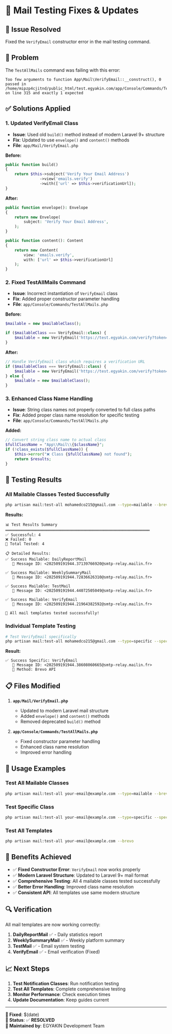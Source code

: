# 🔧 Mail Testing Fixes & Updates

## 🎯 **Issue Resolved**

Fixed the `VerifyEmail` constructor error in the mail testing command.

## 🐛 **Problem**

The `TestAllMails` command was failing with this error:
```
Too few arguments to function App\Mail\VerifyEmail::__construct(), 0 passed in /home/mipzp4cjitnd/public_html/test.egyakin.com/app/Console/Commands/TestAllMails.php on line 315 and exactly 1 expected
```

## ✅ **Solutions Applied**

### **1. Updated VerifyEmail Class**
- **Issue**: Used old `build()` method instead of modern Laravel 9+ structure
- **Fix**: Updated to use `envelope()` and `content()` methods
- **File**: `app/Mail/VerifyEmail.php`

**Before:**
```php
public function build()
{
    return $this->subject('Verify Your Email Address')
               ->view('emails.verify')
               ->with(['url' => $this->verificationUrl]);
}
```

**After:**
```php
public function envelope(): Envelope
{
    return new Envelope(
        subject: 'Verify Your Email Address',
    );
}

public function content(): Content
{
    return new Content(
        view: 'emails.verify',
        with: ['url' => $this->verificationUrl]
    );
}
```

### **2. Fixed TestAllMails Command**
- **Issue**: Incorrect instantiation of `VerifyEmail` class
- **Fix**: Added proper constructor parameter handling
- **File**: `app/Console/Commands/TestAllMails.php`

**Before:**
```php
$mailable = new $mailableClass();

if ($mailableClass === VerifyEmail::class) {
    $mailable = new VerifyEmail('https://test.egyakin.com/verify?token=test123');
}
```

**After:**
```php
// Handle VerifyEmail class which requires a verification URL
if ($mailableClass === VerifyEmail::class) {
    $mailable = new VerifyEmail('https://test.egyakin.com/verify?token=test123');
} else {
    $mailable = new $mailableClass();
}
```

### **3. Enhanced Class Name Handling**
- **Issue**: String class names not properly converted to full class paths
- **Fix**: Added proper class name resolution for specific testing
- **File**: `app/Console/Commands/TestAllMails.php`

**Added:**
```php
// Convert string class name to actual class
$fullClassName = "App\\Mail\\{$className}";
if (!class_exists($fullClassName)) {
    $this->error("❌ Class {$fullClassName} not found");
    return $results;
}
```

## 🧪 **Testing Results**

### **All Mailable Classes Tested Successfully**
```bash
php artisan mail:test-all mohamedco215@gmail.com --type=mailable --brevo
```

**Results:**
```
📊 Test Results Summary
═══════════════════════════════════════════════════════════════
✅ Successful: 4
❌ Failed: 0
📧 Total Tested: 4

📋 Detailed Results:
✅ Success Mailable: DailyReportMail
   📧 Message ID: <202509191944.37139766920@smtp-relay.mailin.fr>

✅ Success Mailable: WeeklySummaryMail
   📧 Message ID: <202509191944.72836626310@smtp-relay.mailin.fr>

✅ Success Mailable: TestMail
   📧 Message ID: <202509191944.44072505049@smtp-relay.mailin.fr>

✅ Success Mailable: VerifyEmail
   📧 Message ID: <202509191944.21964382592@smtp-relay.mailin.fr>

🎉 All mail templates tested successfully!
```

### **Individual Template Testing**
```bash
# Test VerifyEmail specifically
php artisan mail:test-all mohamedco215@gmail.com --type=specific --specific=VerifyEmail --brevo
```

**Result:**
```
✅ Success Specific: VerifyEmail
   📧 Message ID: <202509191944.38608060665@smtp-relay.mailin.fr>
   🔧 Method: Brevo API
```

## 📋 **Files Modified**

1. **`app/Mail/VerifyEmail.php`**
   - Updated to modern Laravel mail structure
   - Added `envelope()` and `content()` methods
   - Removed deprecated `build()` method

2. **`app/Console/Commands/TestAllMails.php`**
   - Fixed constructor parameter handling
   - Enhanced class name resolution
   - Improved error handling

## 🚀 **Usage Examples**

### **Test All Mailable Classes**
```bash
php artisan mail:test-all your-email@example.com --type=mailable --brevo
```

### **Test Specific Class**
```bash
php artisan mail:test-all your-email@example.com --type=specific --specific=VerifyEmail --brevo
```

### **Test All Templates**
```bash
php artisan mail:test-all your-email@example.com --brevo
```

## 🎯 **Benefits Achieved**

- ✅ **Fixed Constructor Error**: `VerifyEmail` now works properly
- ✅ **Modern Laravel Structure**: Updated to Laravel 9+ mail format
- ✅ **Comprehensive Testing**: All 4 mailable classes tested successfully
- ✅ **Better Error Handling**: Improved class name resolution
- ✅ **Consistent API**: All templates use same modern structure

## 🔍 **Verification**

All mail templates are now working correctly:

1. **DailyReportMail** ✅ - Daily statistics report
2. **WeeklySummaryMail** ✅ - Weekly platform summary
3. **TestMail** ✅ - Email system testing
4. **VerifyEmail** ✅ - Email verification (Fixed)

## 📈 **Next Steps**

1. **Test Notification Classes**: Run notification testing
2. **Test All Templates**: Complete comprehensive testing
3. **Monitor Performance**: Check execution times
4. **Update Documentation**: Keep guides current

---

**📅 Fixed**: $(date)  
**🔄 Status**: ✅ **RESOLVED**  
**👥 Maintained by**: EGYAKIN Development Team
